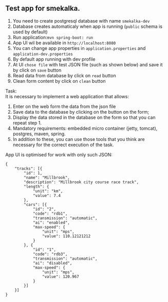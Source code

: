 <h2>Test app for smekalka.</h2>  
  
1. You need to create postgresql database with name `smekalka-dev`  
2. Database creates automaticaly when app is running (`public` schema is used by default)
3. Run application:`mvn spring-boot: run`  
4. App UI wil be available in `http://localhost:8080`   
5. You can change app properties in `application.properties` and `application-dev.properties`  
6. By default app running with dev profile  
7. At UI `chose file` with test JSON file (such as shown below) and save it by click on `save` button  
8. Read data from database by click on `read` button  
9. Clean form content by click on `clean` button  
  
  
Task:  
It is necessary to implement a web application that allows:    
1. Enter on the web form the data from the json file  
2. Save data to the database by clicking on the button on the form;  
3. Display the data stored in the database on the form so that you can repeat step 1.  
4. Mandatory requirements: embedded micro container (jetty, tomcat), postgres, maven, spring.  
5. In addition to these, you can use those tools that you think are necessary for the correct execution of the task.  
  
App UI is optimised for work with only such JSON:
  
```  
{
	"tracks": [{
		"id": 1,
		"name": "Millbrook",
		"description": "Millbrook city course race track",
		"length": {
			"unit": "km",
			"value": 7.4
		},
		"cars": [{
			"id": "2",
			"code": "rdb1",
			"transmission": "automatic",
			"ai": "enabled",
			"max-speed": {
				"unit": "mps",
				"value": 110.12121212
			}
		}, {
			"id": "1",
			"code": "rdb3",
			"transmission": "automatic",
			"ai": "disabled",
			"max-speed": {
				"unit": "mps",
				"value": 120.967
			}
		}]
	}]
}
```